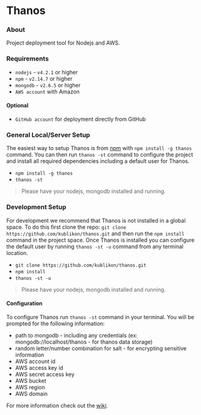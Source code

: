 Thanos
================

### About
Project deployment tool for Nodejs and AWS.


### Requirements
* `nodejs` - `v4.2.1` or higher
* `npm` - `v2.14.7` or higher
* `mongodb` - `v2.6.5` or higher
* `AWS account` with Amazon

#### Optional
* `GitHub account` for deployment directly from GitHub


### General Local/Server Setup
The easiest way to setup Thanos is from [npm](https://www.npmjs.com/package/thanos) with `npm install -g thanos` command. You can then run `thanos -st` command to configure the project and install all required dependencies including 
a default user for Thanos.

* `npm install -g thanos`
* `thanos -st`


> Please have your nodejs, mongodb installed and running.


### Development Setup
For development we recommend that Thanos is not installed in a global space. To do this first clone the repo: `git clone https://github.com/kublikon/thanos.git` and then run the `npm install` command in the project space. Once
Thanos is installed you can configure the default user by running `thanos -st -u` command from any terminal location.

* `git clone https://github.com/kublikon/thanos.git`
* `npm install`
* `thanos -st -u`


> Please have your nodejs, mongodb installed and running.


#### Configuration
To configure Thanos run `thanos -st` command in your terminal. You will be prompted for the following information:

* path to mongodb - including any credentials (ex: mongodb://localhost/thanos - for thanos data storage)
* random letter/number combination for salt - for encrypting sensitive information
* AWS account id
* AWS access key id
* AWS secret access key
* AWS bucket
* AWS region
* AWS domain

For more information check out the [wiki](https://github.com/kublikon/thanos/wiki).
